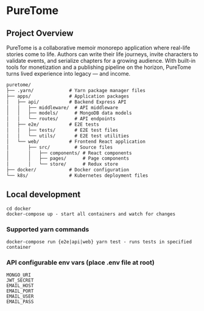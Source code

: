# PureTome

## Project Overview
PureTome is a collaborative memoir monorepo application where real-life stories come to life. 
Authors can write their life journeys, invite characters to validate events, 
and serialize chapters for a growing audience. 
With built-in tools for monetization and a publishing pipeline on the horizon, 
PureTome turns lived experience into legacy — and income.
```md
puretome/
├── .yarn/             # Yarn package manager files
├── apps/              # Application packages
│   ├── api/           # Backend Express API
│   │   ├── middleware/  # API middleware
│   │   ├── models/      # MongoDB data models
│   │   └── routes/      # API endpoints
│   ├── e2e/           # E2E tests
│   │   ├── tests/       # E2E test files
│   │   └── utils/       # E2E test utilities
│   └── web/           # Frontend React application
│       ├── src/         # Source files
│       │   ├── components/ # React components
│       │   ├── pages/      # Page components
│       │   └── store/      # Redux store
├── docker/            # Docker configuration
└── k8s/               # Kubernetes deployment files
```
## Local development
```
cd docker
docker-compose up - start all containers and watch for changes
```

### Supported yarn commands
```
docker-compose run {e2e|api|web} yarn test - runs tests in specified container
```

### API configurable env vars (place .env file at root)
```
MONGO_URI
JWT_SECRET
EMAIL_HOST
EMAIL_PORT
EMAIL_USER
EMAIL_PASS
```
